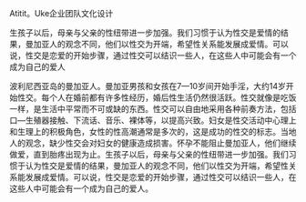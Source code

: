 Atitit。Uke企业团队文化设计


生孩子以后，母亲与父亲的性纽带进一步加强。我们习惯于认为性交是爱情的结果，曼加亚人的观念不同，他们以性交为开端，希望性关系能发展成爱情。可以说，性交是恋爱的开始步骤，通过性交可以结识一些人，在这些人中可能会有一个成为自己的爱人

波利尼西亚岛的曼加亚人。曼加亚男孩和女孩在7—10岁间开始手淫，大约14岁开始性交。每个人在婚前都有许多性经历，婚后性生活仍然很活跃。性交就像是吃饭一样，是生活中平常而不可或缺的东西。性交可以自由地采用各种前奏方法，包括口—生殖器接触、下流话、音乐、裸体等，以提高兴致。妇女是性交活动中心理上和生理上的积极角色，女性的性高潮通常是多次的，这是成功的性交的标志。当地人的观念，缺少性交会对妇女的健康造成损害。怀孕不能阻止曼加亚人，他们继续做爱，直到胎疼出现为止。生孩子以后，母亲与父亲的性纽带进一步加强。我们习惯于认为性交是爱情的结果，曼加亚人的观念不同，他们以性交为开端，希望性关系能发展成爱情。可以说，性交是恋爱的开始步骤，通过性交可以结识一些人，在这些人中可能会有一个成为自己的爱人。
